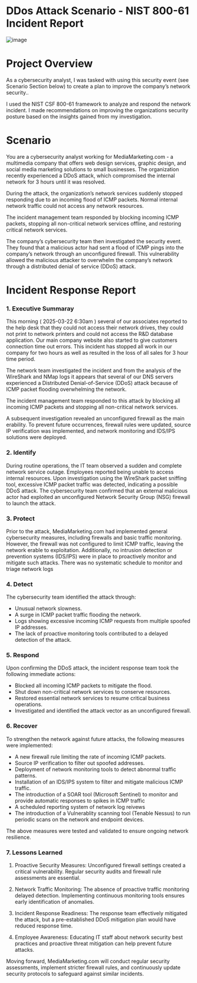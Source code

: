# DDos Attack Scenario - NIST 800-61 Incident Report

![image](https://github.com/user-attachments/assets/f6d4e55f-7a71-4b35-9fd7-d192f22ebf35)

# Project Overview
As a cybersecurity analyst, I was tasked with using this security event (see Scenario Section below) to create a plan to improve the company’s network security.. 

I used the NIST CSF 800-61 framework to analyze and respond the network incident. I made recommendations on improving the organizations security posture based on the insights gained from my investigation.

#  Scenario

You are a cybersecurity analyst working for MediaMarketing.com - a multimedia company that offers web design services, graphic design, and social media marketing solutions to small businesses. The organization recently experienced a DDoS attack, which compromised the internal network for 3 hours until it was resolved.

During the attack, the organization’s network services suddenly stopped responding due to an incoming flood of ICMP packets. Normal internal network traffic could not access any network resources.

The incident management team responded by blocking incoming ICMP packets, stopping all non-critical network services offline, and restoring critical network services.

The company’s cybersecurity team then investigated the security event. They found that a malicious actor had sent a flood of ICMP pings into the company’s network through an unconfigured firewall. This vulnerability allowed the malicious attacker to overwhelm the company’s network through a distributed denial of service (DDoS) attack.

# Incident Response Report

### 1. Executive Summaray
This morning ( 2025-03-22 6:30am ) several of our associates reported to the help desk that they could not access their network drives, they could not print to network printers and could not access the R&D database application. Our main company website also started to give customers connection time out errors. This incident has stopped all work in our company for two hours as well as resulted in the loss of all sales for 3 hour time period. 

The network team investigated the incident and from the analysis of the WireShark and NMap logs it appears that several of our DNS servers experienced a Distributed Denial-of-Service (DDoS) attack because of ICMP packet flooding overwhelming the network. 

The incident management team responded to this attack by blocking all incoming ICMP packets and stopping all non-critical network services.

 A subsequent investigation revealed an unconfigured firewall as the main erability. To prevent future occurrences, firewall rules were updated, source IP verification was implemented, and network monitoring and IDS/IPS solutions were deployed.



### 2. Identify
During routine operations, the IT team observed a sudden and complete network service outage. Employees reported being unable to access internal resources. Upon investigation using the WireShark packet sniffing tool, excessive ICMP packet traffic was detected, indicating a possible DDoS attack. The cybersecurity team confirmed that an external malicious actor had exploited an unconfigured Network Security Group (NSG) firewall to launch the attack.



### 3. Protect
Prior to the attack, MediaMarketing.com had implemented general cybersecurity measures, including firewalls and basic traffic monitoring. However, the firewall was not configured to limit ICMP traffic, leaving the network erable to exploitation. Additionally, no intrusion detection or prevention systems (IDS/IPS) were in place to proactively monitor and mitigate such attacks. There was no systematic schedule to monitor and triage network logs 



### 4. Detect
The cybersecurity team identified the attack through:

- Unusual network slowness.
- A surge in ICMP packet traffic flooding the network.
- Logs showing excessive incoming ICMP requests from multiple spoofed IP addresses.
- The lack of proactive monitoring tools contributed to a delayed detection of the attack.

### 5. Respond

Upon confirming the DDoS attack, the incident response team took the following immediate actions:

- Blocked all incoming ICMP packets to mitigate the flood.
- Shut down non-critical network services to conserve resources.
- Restored essential network services to resume critical business operations.
- Investigated and identified the attack vector as an unconfigured firewall.


### 6. Recover
To strengthen the network against future attacks, the following measures were implemented:

- A new firewall rule limiting the rate of incoming ICMP packets.
- Source IP verification to filter out spoofed addresses.
- Deployment of network monitoring tools to detect abnormal traffic patterns.
- Installation of an IDS/IPS system to filter and mitigate malicious ICMP traffic.
- The introduction of a SOAR tool (Microsoft Sentinel) to monitor and provide automatic responses to spikes in ICMP traffic
- A scheduled reporting system of network log reivews
- The introduction of a Vulnerablity scanning tool (Tenable Nessus) to run periodic scans on the network and endpoint devices.

The above measures were tested and validated to ensure ongoing network resilience.

### 7. Lessons Learned

1. Proactive Security Measures: Unconfigured firewall settings created a critical vulnerability. Regular security audits and firewall rule assessments are essential.

2. Network Traffic Monitoring: The absence of proactive traffic monitoring delayed detection. Implementing continuous monitoring tools ensures early identification of anomalies.

3. Incident Response Readiness: The response team effectively mitigated the attack, but a pre-established DDoS mitigation plan would have reduced response time.

4. Employee Awareness: Educating IT staff about network security best practices and proactive threat mitigation can help prevent future attacks.

Moving forward, MediaMarketing.com will conduct regular security assessments, implement stricter firewall rules, and continuously update security protocols to safeguard against similar incidents.
